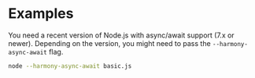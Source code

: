 # Examples

You need a recent version of Node.js with async/await support (7.x or newer).
Depending on the version, you might need to pass the `--harmony-async-await`
flag.

```bash
node --harmony-async-await basic.js
```

